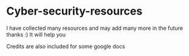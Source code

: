 # Cyber-security-resources
I have collected many resources and may add many more in the future thanks :)
It will help you 

Credits are also included for some google docs
